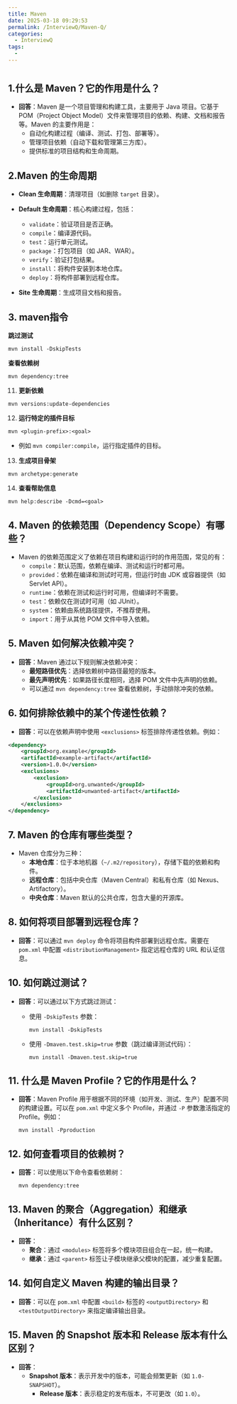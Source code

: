 ```yaml
---
title: Maven
date: 2025-03-18 09:29:53
permalink: /InterviewQ/Maven-Q/
categories:
  - InterviewQ
tags:
  - 
---
```

# 

## 1.**什么是 Maven？它的作用是什么？**

- **回答**：Maven 是一个项目管理和构建工具，主要用于 Java 项目。它基于 POM（Project Object Model）文件来管理项目的依赖、构建、文档和报告等。Maven 的主要作用是：
  - 自动化构建过程（编译、测试、打包、部署等）。
  - 管理项目依赖（自动下载和管理第三方库）。
  - 提供标准的项目结构和生命周期。

## 2.Maven 的生命周期

- **Clean 生命周期**：清理项目（如删除 `target` 目录）。

- **Default 生命周期**：核心构建过程，包括：
  - `validate`：验证项目是否正确。
  - `compile`：编译源代码。
  - `test`：运行单元测试。
  - `package`：打包项目（如 JAR、WAR）。
  - `verify`：验证打包结果。
  - `install`：将构件安装到本地仓库。
  - `deploy`：将构件部署到远程仓库。
- **Site 生命周期**：生成项目文档和报告。

## 3. maven指令

**跳过测试**

```
mvn install -DskipTests
```

**查看依赖树**

```
mvn dependency:tree
```

11. **更新依赖**

```
mvn versions:update-dependencies
```

12. **运行特定的插件目标**

```
mvn <plugin-prefix>:<goal>
```

- 例如 `mvn compiler:compile`，运行指定插件的目标。

13. **生成项目骨架**

```
mvn archetype:generate
```

14. **查看帮助信息**

```
mvn help:describe -Dcmd=<goal>
```

## 4. Maven 的依赖范围（Dependency Scope）有哪些？

- Maven 的依赖范围定义了依赖在项目构建和运行时的作用范围，常见的有：
  - `compile`：默认范围，依赖在编译、测试和运行时都可用。
  - `provided`：依赖在编译和测试时可用，但运行时由 JDK 或容器提供（如 Servlet API）。
  - `runtime`：依赖在测试和运行时可用，但编译时不需要。
  - `test`：依赖仅在测试时可用（如 JUnit）。
  - `system`：依赖由系统路径提供，不推荐使用。
  - `import`：用于从其他 POM 文件中导入依赖。

## 5. **Maven 如何解决依赖冲突？**

- **回答**：Maven 通过以下规则解决依赖冲突：
  - **最短路径优先**：选择依赖树中路径最短的版本。
  - **最先声明优先**：如果路径长度相同，选择 POM 文件中先声明的依赖。
  - 可以通过 `mvn dependency:tree` 查看依赖树，手动排除冲突的依赖。

## 6. 如何排除依赖中的某个传递性依赖？

- **回答**：可以在依赖声明中使用 `<exclusions>` 标签排除传递性依赖。例如：

```xml
<dependency>
    <groupId>org.example</groupId>
    <artifactId>example-artifact</artifactId>
    <version>1.0.0</version>
    <exclusions>
        <exclusion>
            <groupId>org.unwanted</groupId>
            <artifactId>unwanted-artifact</artifactId>
        </exclusion>
    </exclusions>
</dependency>
```

## 7. Maven 的仓库有哪些类型？

- Maven 仓库分为三种：
  - **本地仓库**：位于本地机器（`~/.m2/repository`），存储下载的依赖和构件。
  - **远程仓库**：包括中央仓库（Maven Central）和私有仓库（如 Nexus、Artifactory）。
  - **中央仓库**：Maven 默认的公共仓库，包含大量的开源库。

## 8. 如何将项目部署到远程仓库？

- **回答**：可以通过 `mvn deploy` 命令将项目构件部署到远程仓库。需要在 `pom.xml` 中配置 `<distributionManagement>` 指定远程仓库的 URL 和认证信息。

## 10. **如何跳过测试？**

- **回答**：可以通过以下方式跳过测试：

  - 使用 `-DskipTests` 参数：

    ```
    mvn install -DskipTests
    ```

  - 使用 `-Dmaven.test.skip=true` 参数（跳过编译测试代码）：

    ```
    mvn install -Dmaven.test.skip=true
    ```

## 11. **什么是 Maven Profile？它的作用是什么？**

- **回答**：Maven Profile 用于根据不同的环境（如开发、测试、生产）配置不同的构建设置。可以在 `pom.xml` 中定义多个 Profile，并通过 `-P` 参数激活指定的 Profile。例如：

  ```
  mvn install -Pproduction
  ```

## 12. **如何查看项目的依赖树？**

- **回答**：可以使用以下命令查看依赖树：

  ```
  mvn dependency:tree
  ```

## 13. **Maven 的聚合（Aggregation）和继承（Inheritance）有什么区别？**

- **回答**：
  - **聚合**：通过 `<modules>` 标签将多个模块项目组合在一起，统一构建。
  - **继承**：通过 `<parent>` 标签让子模块继承父模块的配置，减少重复配置。

## 14. **如何自定义 Maven 构建的输出目录？**

- **回答**：可以在 `pom.xml` 中配置 `<build>` 标签的 `<outputDirectory>` 和 `<testOutputDirectory>` 来指定编译输出目录。

## 15. **Maven 的 Snapshot 版本和 Release 版本有什么区别？**

- **回答**：
  - **Snapshot 版本**：表示开发中的版本，可能会频繁更新（如 `1.0-SNAPSHOT`）。
    - **Release 版本**：表示稳定的发布版本，不可更改（如 `1.0`）。